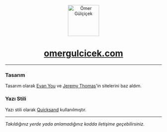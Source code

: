 <p align="center">
<img src="https://omergulcicek.com/img/omergulcicek-v4.png" alt="Ömer Gülçiçek" height="100">
</p>

<a href="https://omergulcicek.com/" target="_blank"><h1 align="center">omergulcicek.com</h1></a>

---

### Tasarım

Tasarım olarak <a href="https://evanyou.me/">Evan You</a> ve <a href="https://jgthms.com/">Jeremy Thomas</a>'in sitelerini baz aldım.

### Yazı Stili

Yazı stili olarak <a href="https://fonts.google.com/specimen/Quicksand">Quicksand</a> kullanılmıştır.

---

<i>Takıldığınız yerde yada anlamadığınız kodda iletişime geçebilirsiniz.</i>
